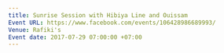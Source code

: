 ```yaml
---
title: Sunrise Session with Hibiya Line and Ouissam
Event URL: https://www.facebook.com/events/106428986689993/
Venue: Rafiki's
Event date: 2017-07-29 07:00:00 +07:00
---
```


